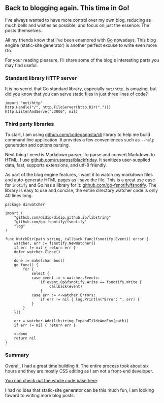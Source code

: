 ## Back to blogging again. This time in Go!

I've always wanted to have more control over my own blog, reducing as much bells and wistles as possible, and focus on just the essence: The posts themselves.

All my friends know that I've been enamored with [Go](https://golang.org/) nowadays. This blog engine (static-site generator) is another perfect excuse to write even more Go.

For your reading pleasure, I'll share some of the blog's interesting parts you may find useful.


### Standard library HTTP server

It is no secret that Go standard library, especially `net/http`, is amazing. but did you know that you can serve static files in just three lines of code?

<pre class="code"><code class="language-go">import "net/http"
http.Handle("/", http.FileServer(http.Dir(".")))
http.ListenAndServe(":3000", nil)
</code></pre>


### Third party libraries

To start, I am using [github.com/codegangsta/cli](https://github.com/codegangsta/cli) library to help me build command line application.
It provides a few conveniences such as `--help` generation and options parsing.

Next thing I need is Markdown parser. To parse and convert Markdown to HTML, I use [github.com/russross/blackfriday](https://github.com/russross/blackfriday).
It sanitizes user-supplied data, fast, supports extensions, and utf-8 friendly.

As part of the blog engine features, I want it to watch my markdown files and auto-generate HTML pages as I save the file.
This is a great use case for `inotify` and Go has a library for it: [github.com/go-fsnotify/fsnotify](github.com/go-fsnotify/fsnotify).
The library is easy to use and concise, the entire directory watcher code is only 40 lines long.

<pre class="code"><code class="language-go">package dirwatcher

import (
    "github.com/didip/didip.github.io/libstring"
    "github.com/go-fsnotify/fsnotify"
    "log"
)

func WatchDir(path string, callback func(fsnotify.Event)) error {
    watcher, err := fsnotify.NewWatcher()
    if err != nil { return err }
    defer watcher.Close()

    done := make(chan bool)
    go func() {
        for {
            select {
            case event := <-watcher.Events:
                if event.Op&fsnotify.Write == fsnotify.Write {
                    callback(event)
                }
            case err := <-watcher.Errors:
                if err != nil { log.Println("Error: ", err) }
            }
        }
    }()

    err = watcher.Add(libstring.ExpandTildeAndEnv(path))
    if err != nil { return err }

    <-done
    return nil
}
</code></pre>


### Summary

Overall, I had a great time building it. The entire process took about six hours and they are mostly CSS editing as I am not a front-end developer.

[You can check out the whole code base here](https://github.com/didip/didip.github.io).

I had no idea that static-site generator can be this much fun, I am looking foward to writing more blog posts.
